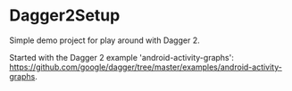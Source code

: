 # Dagger2Setup
Simple demo project for play around with Dagger 2.

Started with the Dagger 2 example 'android-activity-graphs': https://github.com/google/dagger/tree/master/examples/android-activity-graphs.
